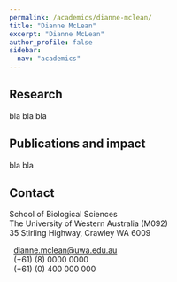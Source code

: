 ```yaml
---
permalink: /academics/dianne-mclean/
title: "Dianne McLean"
excerpt: "Dianne McLean"
author_profile: false
sidebar:
  nav: "academics"
---
```


## Research
bla bla bla

## Publications and impact
bla bla

## Contact
<p class="address"><i class="far fa-building"></i> School of Biological Sciences<br>
The University of Western Australia (M092)<br>
35 Stirling Highway, Crawley WA 6009</p>

<p class="phoneemail"><i class="far fa-envelope-open"></i>&nbsp;&nbsp;<a href="mailto:dianne.mclean@uwa.edu.au">dianne.mclean@uwa.edu.au</a><br>
<i class="fas fa-phone"></i>&nbsp;&nbsp;(+61) (8) 0000 0000<br>
<i class="fas fa-mobile-alt"></i>&nbsp;&nbsp;(+61) (0) 400 000 000<br>

